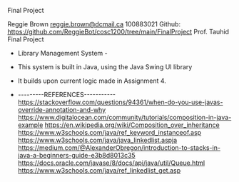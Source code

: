Final Project

Reggie Brown
reggie.brown@dcmail.ca
100883021
Github: https://github.com/ReggieBot/cosc1200/tree/main/FinalProject
Prof. Tauhid
Final Project

- Library Management System -

- This system is built in Java, using the Java Swing UI library
- It builds upon current logic made in Assignment 4. 

- ---------REFERENCES-----------
https://stackoverflow.com/questions/94361/when-do-you-use-javas-override-annotation-and-why
https://www.digitalocean.com/community/tutorials/composition-in-java-example
https://en.wikipedia.org/wiki/Composition_over_inheritance
https://www.w3schools.com/java/ref_keyword_instanceof.asp
https://www.w3schools.com/java/java_linkedlist.aspja
https://medium.com/@AlexanderObregon/introduction-to-stacks-in-java-a-beginners-guide-e3b8d8013c35
https://docs.oracle.com/javase/8/docs/api/java/util/Queue.html
https://www.w3schools.com/java/ref_linkedlist_get.asp